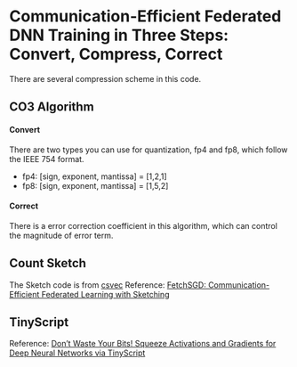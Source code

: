 # Communication-Efficient Federated DNN Training in Three Steps: Convert, Compress, Correct

There are several compression scheme in this code.
## CO3 Algorithm
#### Convert
There are two types you can use for quantization, fp4 and fp8, which follow the IEEE 754 format.
- fp4: [sign, exponent, mantissa] = [1,2,1]
- fp8: [sign, exponent, mantissa] = [1,5,2]

#### Correct
There is a error correction coefficient in this algorithm, which can control the magnitude of error term.

## Count Sketch
The Sketch code is from [csvec](https://github.com/nikitaivkin/csh)
Reference: [FetchSGD: Communication-Efficient Federated Learning with Sketching](https://proceedings.mlr.press/v119/fu20c.html)

## TinyScript
Reference: [Don’t Waste Your Bits! Squeeze Activations and Gradients for Deep Neural Networks via TinyScript](https://proceedings.mlr.press/v119/fu20c.html)
